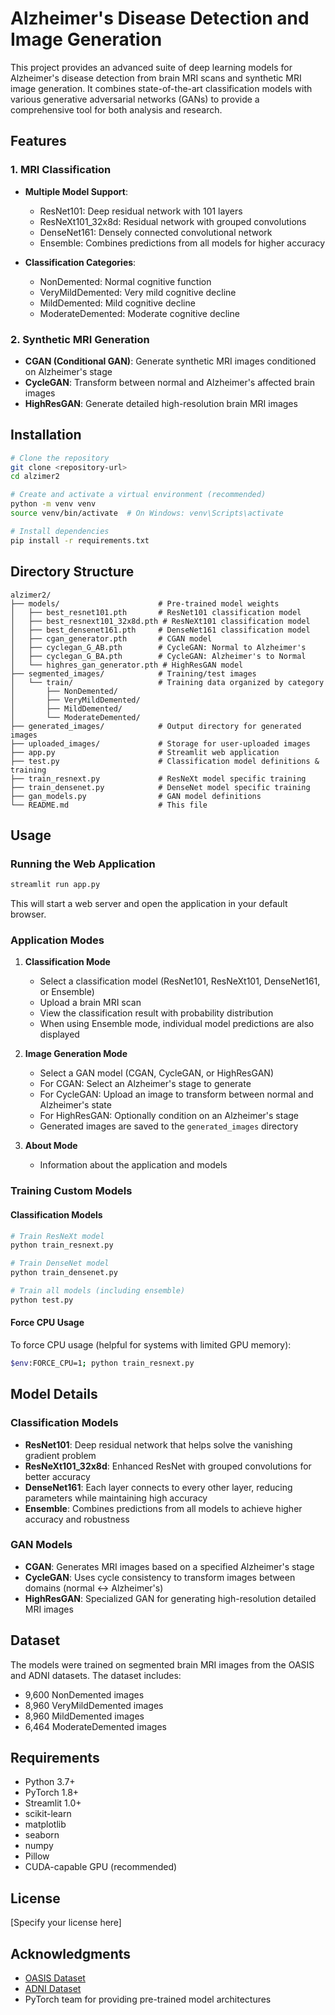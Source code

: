 # Alzheimer's Disease Detection and Image Generation

This project provides an advanced suite of deep learning models for Alzheimer's disease detection from brain MRI scans and synthetic MRI image generation. It combines state-of-the-art classification models with various generative adversarial networks (GANs) to provide a comprehensive tool for both analysis and research.

## Features

### 1. MRI Classification
- **Multiple Model Support**: 
  - ResNet101: Deep residual network with 101 layers
  - ResNeXt101_32x8d: Residual network with grouped convolutions
  - DenseNet161: Densely connected convolutional network
  - Ensemble: Combines predictions from all models for higher accuracy

- **Classification Categories**:
  - NonDemented: Normal cognitive function
  - VeryMildDemented: Very mild cognitive decline
  - MildDemented: Mild cognitive decline
  - ModerateDemented: Moderate cognitive decline

### 2. Synthetic MRI Generation
- **CGAN (Conditional GAN)**: Generate synthetic MRI images conditioned on Alzheimer's stage
- **CycleGAN**: Transform between normal and Alzheimer's affected brain images
- **HighResGAN**: Generate detailed high-resolution brain MRI images

## Installation

```bash
# Clone the repository
git clone <repository-url>
cd alzimer2

# Create and activate a virtual environment (recommended)
python -m venv venv
source venv/bin/activate  # On Windows: venv\Scripts\activate

# Install dependencies
pip install -r requirements.txt
```

## Directory Structure

```
alzimer2/
├── models/                      # Pre-trained model weights
│   ├── best_resnet101.pth       # ResNet101 classification model
│   ├── best_resnext101_32x8d.pth # ResNeXt101 classification model
│   ├── best_densenet161.pth     # DenseNet161 classification model
│   ├── cgan_generator.pth       # CGAN model
│   ├── cyclegan_G_AB.pth        # CycleGAN: Normal to Alzheimer's
│   ├── cyclegan_G_BA.pth        # CycleGAN: Alzheimer's to Normal
│   └── highres_gan_generator.pth # HighResGAN model
├── segmented_images/            # Training/test images
│   └── train/                   # Training data organized by category
│       ├── NonDemented/
│       ├── VeryMildDemented/
│       ├── MildDemented/
│       └── ModerateDemented/
├── generated_images/            # Output directory for generated images
├── uploaded_images/             # Storage for user-uploaded images
├── app.py                       # Streamlit web application
├── test.py                      # Classification model definitions & training
├── train_resnext.py             # ResNeXt model specific training
├── train_densenet.py            # DenseNet model specific training
├── gan_models.py                # GAN model definitions
└── README.md                    # This file
```

## Usage

### Running the Web Application
```bash
streamlit run app.py
```
This will start a web server and open the application in your default browser.

### Application Modes

1. **Classification Mode**
   - Select a classification model (ResNet101, ResNeXt101, DenseNet161, or Ensemble)
   - Upload a brain MRI scan
   - View the classification result with probability distribution
   - When using Ensemble mode, individual model predictions are also displayed

2. **Image Generation Mode**
   - Select a GAN model (CGAN, CycleGAN, or HighResGAN)
   - For CGAN: Select an Alzheimer's stage to generate
   - For CycleGAN: Upload an image to transform between normal and Alzheimer's state
   - For HighResGAN: Optionally condition on an Alzheimer's stage
   - Generated images are saved to the `generated_images` directory

3. **About Mode**
   - Information about the application and models

### Training Custom Models

#### Classification Models
```bash
# Train ResNeXt model
python train_resnext.py

# Train DenseNet model  
python train_densenet.py

# Train all models (including ensemble)
python test.py
```

#### Force CPU Usage
To force CPU usage (helpful for systems with limited GPU memory):
```bash
$env:FORCE_CPU=1; python train_resnext.py
```

## Model Details

### Classification Models
- **ResNet101**: Deep residual network that helps solve the vanishing gradient problem
- **ResNeXt101_32x8d**: Enhanced ResNet with grouped convolutions for better accuracy
- **DenseNet161**: Each layer connects to every other layer, reducing parameters while maintaining high accuracy
- **Ensemble**: Combines predictions from all models to achieve higher accuracy and robustness

### GAN Models
- **CGAN**: Generates MRI images based on a specified Alzheimer's stage
- **CycleGAN**: Uses cycle consistency to transform images between domains (normal ↔ Alzheimer's)
- **HighResGAN**: Specialized GAN for generating high-resolution detailed MRI images

## Dataset
The models were trained on segmented brain MRI images from the OASIS and ADNI datasets. The dataset includes:
- 9,600 NonDemented images
- 8,960 VeryMildDemented images
- 8,960 MildDemented images
- 6,464 ModerateDemented images

## Requirements
- Python 3.7+
- PyTorch 1.8+
- Streamlit 1.0+
- scikit-learn
- matplotlib
- seaborn
- numpy
- Pillow
- CUDA-capable GPU (recommended)

## License
[Specify your license here]

## Acknowledgments
- [OASIS Dataset](https://www.oasis-brains.org/)
- [ADNI Dataset](http://adni.loni.usc.edu/)
- PyTorch team for providing pre-trained model architectures 